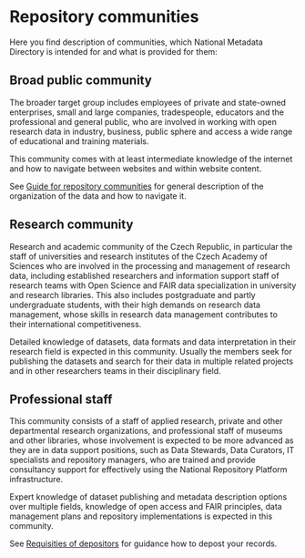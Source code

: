 # Repository communities

Here you find description of communities, which National Metadata Directory is intended for and what is provided for them:

## Broad public community
    
The broader target group includes employees of private and state-owned enterprises, small and large companies, tradespeople, educators and the professional and general public, who are involved in working with open research data in industry, business, public sphere and access a wide range of educational and training materials.

This community comes with at least intermediate knowledge of the internet and how to navigate between websites and within website content.

See [Guide for repository communities](for-communities.md) for general description of the organization of the data and how to navigate it.

## Research community

Research and academic community of the Czech Republic, in particular the staff of universities and research institutes of the Czech Academy of Sciences who are involved in the processing and management of research data, including established researchers and information support staff of research teams with Open Science and FAIR data specialization in university and research libraries. This also includes postgraduate and partly undergraduate students, with their high demands on research data management, whose skills in research data management contributes to their international competitiveness.

Detailed knowledge of datasets, data formats and data interpretation in their research field is expected in this community. Usually the members seek for publishing the datasets and search for their data in multiple related projects and in other researchers teams in their disciplinary field.

## Professional staff
    
This community consists of a staff of applied research, private and other departmental research organizations, and professional staff of museums and other libraries, whose involvement is expected to be more advanced as they are in data support positions, such as Data Stewards, Data Curators, IT specialists and repository managers, who are trained and provide consultancy support for effectively using the National Repository Platform infrastructure.

Expert knowledge of dataset publishing and metadata description options over multiple fields, knowledge of open access and FAIR principles, data management plans and repository implementations is expected in this community.

See [Requisities of depositors](../organizational-documents/requisities-of-depositors.md) for guidance how to depost your records.


